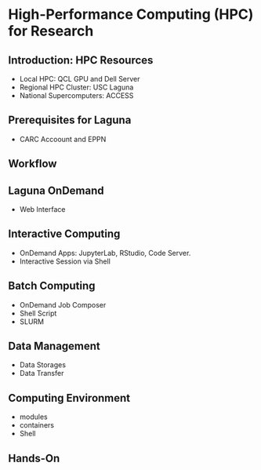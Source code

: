 # High-Performance Computing (HPC) for Research

## Introduction: HPC Resources 
- Local HPC: QCL GPU and Dell Server
- Regional HPC Cluster: USC Laguna
- National Supercomputers: ACCESS

## Prerequisites for Laguna
- CARC Accoount and EPPN

## Workflow


## Laguna OnDemand
- Web Interface


## Interactive Computing
- OnDemand Apps: JupyterLab, RStudio, Code Server.
- Interactive Session via Shell

## Batch Computing
- OnDemand Job Composer
- Shell Script
- SLURM

## Data Management
- Data Storages
- Data Transfer

## Computing Environment
- modules
- containers
- Shell

## Hands-On



